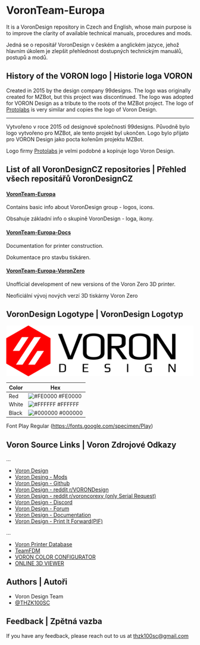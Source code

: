 # VoronTeam-Europa

It is a VoronDesign repository in Czech and English, whose main purpose is to improve the clarity of available technical manuals, procedures and mods.

Jedná se o repositář VoronDesign v českém a anglickém jazyce, jehož hlavním úkolem je zlepšit přehlednost dostupných technickým manuálů, postupů a modů.

## History of the VORON logo | Historie loga VORON

Created in 2015 by the design company 99designs. The logo was originally created for MZBot, but this project was discontinued. The logo was adopted for VORON Design as a tribute to the roots of the MZBot project.
The logo of [Protolabs](https://www.protolabs.com/) is very similar and copies the logo of Voron Design.

- - - -

Vytvořeno v roce 2015 od designové společnosti 99designs. Původně bylo logo vytvořeno pro MZBot, ale tento projekt byl ukončen. Logo bylo přijato pro VORON Design jako pocta kořenům projektu MZBot.

Logo firmy [Protolabs](https://www.protolabs.com/) je velmi podobné a kopíruje logo Voron Design.

## List of all VoronDesignCZ repositories | Přehled všech repositářů VoronDesignCZ 

#### [VoronTeam-Europa](https://github.com/THZK100SC/VoronTeam-Europa)

Contains basic info about VoronDesign group - logos, icons.

Obsahuje základní info o skupině VoronDesign - loga, ikony.


#### [VoronTeam-Europa-Docs](https://github.com/THZK100SC/VoronDesignCZ-Docs)

Documentation for printer construction. 

Dokumentace pro stavbu tiskáren.


#### [VoronTeam-Europa-VoronZero](https://github.com/THZK100SC/VoronDesignCZ-Voron-0)

Unofficial development of new versions of the Voron Zero 3D printer.

Neoficiální vývoj nových verzí 3D tiskárny Voron Zero


## VoronDesign Logotype | VoronDesign Logotyp

![Logo](https://raw.githubusercontent.com/THZK100SC/VoronDesignCZ/refs/heads/main/Logotype/VoronDesign_Logo.png)


| Color             | Hex                                                                |
| ----------------- | ------------------------------------------------------------------ |
| Red               | ![#FE0000](https://placehold.co/15x15/FE0000/FE0000.png) #FE0000   |
| White             | ![#FFFFFF](https://placehold.co/15x15/FFFFFF/FFFFFF.png) #FFFFFF   |
| Black             | ![#000000](https://placehold.co/15x15/000000/000000.png) #000000   |

Font Play Regular (https://fonts.google.com/specimen/Play)

## Voron Source Links | Voron Zdrojové Odkazy

...

- [Voron Design](https://vorondesign.com/)
- [Voron Desing - Mods](https://mods.vorondesign.com/)
- [Voron Design - Github](https://github.com/VoronDesign)
- [Voron Design - reddit r/VORONDesign](https://www.reddit.com/r/VORONDesign/)
- [Voron Design - reddit r/voroncorexy (only Serial Request)](https://www.reddit.com/r/voroncorexy/)
- [Voron Design - Discord](https://discord.com/invite/voron)
- [Voron Design - Forum](https://forum.vorondesign.com/)
- [Voron Design - Documentation](https://docs.vorondesign.com/)
- [Voron Design - Print It Forward(PIF)](https://pif.voron.dev/)


...

- [Voron Printer Database](https://www.vorondb.com/)
- [TeamFDM](https://www.teamfdm.com/)
- [VORON COLOR CONFIGURATOR](https://www.3dprinter-color-configurator.com/voron-color-configurator/voron-v0.2-default.html)
- [ONLINE 3D VIEWER](https://3dviewer.net/#)


## Authors | Autoři

- Voron Design Team
- [@THZK100SC](https://github.com/THZK100SC)

## Feedback | Zpětná vazba

If you have any feedback, please reach out to us at thzk100sc@gmail.com